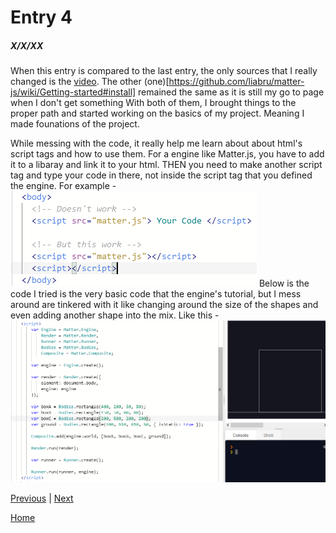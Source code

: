 # Entry 4
##### X/X/XX

When this entry is compared to the last entry, the only sources that I really changed is the [video](https://www.youtube.com/watch?v=PsL3iI61wl8). The other (one)[https://github.com/liabru/matter-js/wiki/Getting-started#install] remained the same as it is still my go to page when I don't get something
With both of them, I brought things to the proper path and started working on the basics of my project. Meaning I made founations of the project.

While messing with the code, it really help me learn about about html's script tags and how to use them. For a engine like Matter.js, you have to add it to a libaray and link it to your html. THEN you need to make another script tag and type your code in there, not inside the script tag that you defined the engine.
For example - ![This](../pictures/entry4_1.PNG)
Below is the code I tried is the very basic code that the engine's tutorial, but I mess around are tinkered with it like changing around the size of the shapes and even adding another shape into the mix. 
Like this - ![Here](../pictures/entry4_2.PNG)

[Previous](entry03.md) | [Next](entry05.md)

[Home](../README.md)
